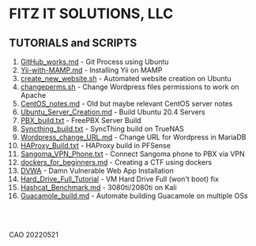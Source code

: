# FITZ IT SOLUTIONS, LLC

## TUTORIALS and SCRIPTS

1. [GitHub_works.md](https://github.com/fitzitsolutions/FITStutorials/blob/main/files/GitHub_works/GitHub_works.md) - Git Process using Ubuntu
2. [Yii-with-MAMP.md](https://github.com/fitzitsolutions/FITStutorials/blob/main/files/Yii-with-MAMP/Yii-with-MAMP.md) - Installing Yii on MAMP
3. [create_new_website.sh](https://github.com/fitzitsolutions/FITStutorials/blob/main/files/Ubuntu_Web_Server_Scripts/create_new_website.sh) - Automated website creation on Ubuntu
4. [changeperms.sh](https://github.com/fitzitsolutions/FITStutorials/blob/main/files/Ubuntu_Web_Server_Scripts/changeperms.sh) - Change Wordpress files permissions to work on Apache
5. [CentOS_notes.md](https://github.com/fitzitsolutions/FITStutorials/blob/main/files/CentOS_Servers/CentOS_notes.md) - Old but maybe relevant CentOS server notes
6. [Ubuntu_Server_Creation.md](https://github.com/fitzitsolutions/FITStutorials/blob/main/files/Ubuntu_Server_Build/Ubuntu_Server_Creation.md) - Build Ubuntu 20.4 Servers
7. [PBX_build.txt](https://github.com/fitzitsolutions/FITStutorials/blob/main/files/PBX/PBX_build.txt) - FreePBX Server Build
8. [Syncthing_build.txt](https://github.com/fitzitsolutions/FITStutorials/blob/main/files/SyncThing/SyncThing_build.txt) - SyncThing build on TrueNAS
9. [Wordpress_change_URL.md](https://github.com/fitzitsolutions/FITStutorials/blob/main/files/Ubuntu_Web_Server_Scripts/Wordpress_change_URL.md) - Change URL for Wordpress in MariaDB
10. [HAProxy_Build.txt](https://github.com/fitzitsolutions/FITStutorials/blob/main/files/Firewalls/HAProxy_Build.txt) - HAProxy build in PFSense
11. [Sangoma_VPN_Phone.txt](https://github.com/fitzitsolutions/FITStutorials/blob/main/files/PBX/Sangoma_VPN_Phone.txt) - Connect Sangoma phone to PBX via VPN
12. [dockers_for_beginners.md](https://github.com/fitzitsolutions/FITStutorials/blob/main/files/Dockers_for_Beginners/dockers_for_beginners.md) - Creating a CTF using dockers
13. [DVWA](https://github.com/fitzitsolutions/FITStutorials/blob/main/files/DVWA/DVWA_install.md) - Damn Vulnerable Web App Installation
14. [Hard_Drive_Full_Tutorial](https://github.com/fitzitsolutions/FITStutorials/blob/main/files/Hard_Drive_Full_Fix/hd_fix.md) - VM Hard Drive Full (won't boot) fix
15. [Hashcat_Benchmark.md](https://github.com/fitzitsolutions/FITStutorials/blob/main/files/hashcat_benchmark.md) - 3080ti/2080ti on Kali
16. [Guacamole_build.md](https://github.com/fitzitsolutions/FITStutorials/blob/main/files/guacamole_build.md) - Automate building Guacamole on multiple OSs

<br><br>

CAO 20220521
